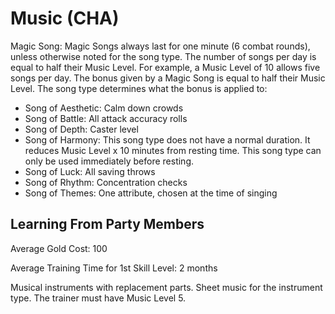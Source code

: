 # Music (CHA)

Magic Song: Magic Songs always last for one minute (6 combat rounds), unless otherwise noted for the song type. The number of songs per day is equal to half their Music Level. For example, a Music Level of 10 allows five songs per day. The bonus given by a Magic Song is equal to half their Music Level. The song type determines what the bonus is applied to:

- Song of Aesthetic: Calm down crowds
- Song of Battle: All attack accuracy rolls
- Song of Depth: Caster level
- Song of Harmony: This song type does not have a normal duration. It reduces Music Level x 10 minutes from resting time. This song type can only be used immediately before resting.
- Song of Luck: All saving throws
- Song of Rhythm: Concentration checks
- Song of Themes: One attribute, chosen at the time of singing

## Learning From Party Members

Average Gold Cost: 100

Average Training Time for 1st Skill Level: 2 months

Musical instruments with replacement parts. Sheet music for the instrument type. The trainer must have Music Level 5.
